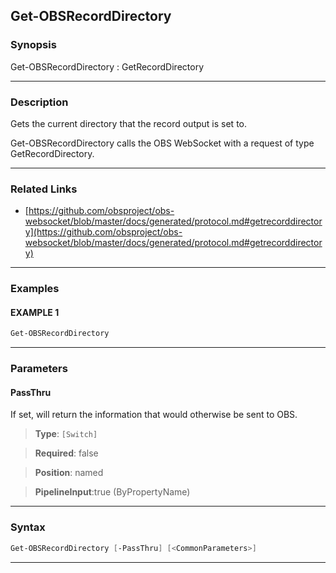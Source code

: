 Get-OBSRecordDirectory
----------------------
### Synopsis
Get-OBSRecordDirectory : GetRecordDirectory

---
### Description

Gets the current directory that the record output is set to.


Get-OBSRecordDirectory calls the OBS WebSocket with a request of type GetRecordDirectory.

---
### Related Links
* [https://github.com/obsproject/obs-websocket/blob/master/docs/generated/protocol.md#getrecorddirectory](https://github.com/obsproject/obs-websocket/blob/master/docs/generated/protocol.md#getrecorddirectory)



---
### Examples
#### EXAMPLE 1
```PowerShell
Get-OBSRecordDirectory
```

---
### Parameters
#### **PassThru**

If set, will return the information that would otherwise be sent to OBS.



> **Type**: ```[Switch]```

> **Required**: false

> **Position**: named

> **PipelineInput**:true (ByPropertyName)



---
### Syntax
```PowerShell
Get-OBSRecordDirectory [-PassThru] [<CommonParameters>]
```
---
